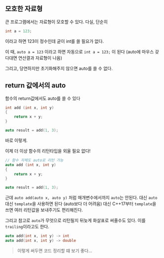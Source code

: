 ## 모호한 자료형

큰 프로그램에서는 자료형이 모호할 수 있다. 다실, 단순히


```cpp
int a = 123;
```

이라고 하면 123이 정수인데 굳이 int를 쓸 필요가 없다.

이 때, `auto a = 123` 이라고 하면 
자동으로 `int a = 123;` 이 된다 
(auto에 마우스 갖다대면 연산결과 자료형이 나옴)

그리고, 당연하지만 초기화해주지 않으면 auto를 쓸 수 없다.

## return 값에서의 auto

함수의 return값에서도 auto를 쓸 수 있다

```cpp
int add (int x, int y)
{ 
	return x + y;
}

auto result = add(1, 3);
```

바로 이렇게.

이제 더 이상 함수의 리턴타입을 외울 필요 없다!

```cpp
// 함수 자체도 auto로 리턴 가능
auto add (int x, int y)
{ 
	return x + y;
}

auto result = add(1, 3);
```

근데 `auto add(auto x, auto y)` 처럼 매개변수에서까지 `auto`는 안된다.
대신 `auto` 대신 `template`을 사용하면 된다 (auto보다 더 어려움)
대신 C++17부터 `template`을 쓰면 여러 리턴값을 보내주기도 편리해진다.

그리고 참고로 `auto`가 무엇으로 리턴될지 뒤늦게 화살표로 써줄수도 있다. 
이를 `trailing`이라고도 한다.

```cpp
auto add(int x, int y) -> int		
auto add(int x, int y) -> double
```

> 이렇게 써두면 코드 정리할 떄 보기 좋다...
